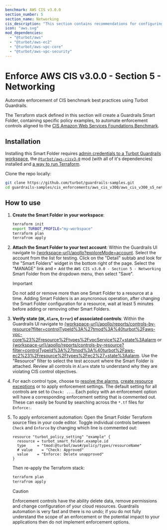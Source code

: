 ```yaml
---
benchmark: AWS CIS v3.0.0
section_number: 5
section_name: Networking
cis_description: "This section contains recommendations for configuring security-related aspects of AWS Virtual Private Cloud (VPC)."
icon: "aws.svg"
mod_dependencies:
  - "@turbot/aws"
  - "@turbot/aws-ec2"
  - "@turbot/aws-vpc-core"
  - "@turbot/aws-vpc-security"
---
```


# Enforce AWS CIS v3.0.0 - Section 5 - Networking

Automate enforcement of CIS benchmark best practices using Turbot Guardrails.

The Terraform stack defined in this section will create a Guardrails Smart Folder, containing specific policy examples, to automate enforcement controls aligned to the [CIS Amazon Web Services Foundations Benchmark](#).

## Installation

Installing this Smart Folder requires [admin credentials to a Turbot Guardrails workspace](#), the [`@turbot/aws-cisv3-0`](#) mod (with all of it's dependencies) installed and [a way to run Terraform](#).

Clone the repo locally:

```sh
git clone https://github.com/turbot/guardrails-samples.git
cd guardrails-samples/cis_enforcements/aws_cis_v300/aws_cis_v300_s5_networking
```

## How to use

1. __Create the Smart Folder in your workspace__:
    ```sh
    terraform init
    export TURBOT_PROFILE="my-workspace"
    terraform plan 
    terrafrom apply
    ```
1. __Attach the Smart Folder to your test account__: Within the Guardrails UI navigate to [{workspace-url}/apollo?exploreMode=account](#). Select the account from the list for testing. Click on the "Detail" subtab and look for the "Smart Folders" widget in the bottom right of the page. Select the "MANAGE" link and `+ Add` the `AWS CIS v3.0.0 - Section 5 - Networking` Smart Folder from the dropdown menu, then select "Save".
    > [!IMPORTANT]
    > Do not add or remove more than one Smart Folder to a resource at a time. Adding Smart Folders is an asyncronous operation, after changing the Smart Folder configuration for a resource, wait at least 5 minutes before adding or removing other Smart Folders.

1. __Verify state (`OK`, `Alarm`, `Error`) of associated controls__: Within the Guardrails UI navigate to [{workspace-url}/apollo/reports/controls-by-resource?filter=controlTypeId%3A%27tmod%3A%40turbot%2Faws-vpc-core%23%2Fresource%2Ftypes%2FvpcService%27+state%3Aalarm](#) or [{workspace-url}/apollo/reports/controls-by-resource?filter=controlTypeId%3A%27tmod%3A%40turbot%2Faws-ec2%23%2Fresource%2Ftypes%2Fec2%27+state%3Aalarm](#). Use the "Resource" filter to select the test account where the Smart Folder is attached. Review all controls in `Alarm` state to understand why they are violating CIS control objectives.
1. For each control type, choose to [resolve the alarms](#), [create resource exceptions](#) or to apply enforcement settings. The default setting for all controls are set to `Check: ...`. Each policy with an enforcement option will have a corresponding enforcement setting that is commented out. These can easily be found by searching across the `*.tf` files for `Enforce:`.
1. To apply enforcement automation: Open the Smart Folder Terraform source files in your code editor. Toggle individual controls between `Check` and `Enforce` by changing which line is commented out:

    ```hcl
    resource "turbot_policy_setting" "example" {
      resource = turbot_smart_folder.example.id
      type     = "tmod:@turbot/aws#/policy/types/resourceName"
      # value    = "Check: Approved"
      value    = "Enforce: Delete unapproved"
    }
    ```

    Then re-apply the Terraform stack:

    ```sh
    terraform plan 
    terrafrom apply
    ```

    > [!CAUTION]
    > Enforcement controls have the ability delete data, remove permissions and change configuration of your cloud resources. Guardrails automation is very fast and there is no undo; if you do not fully understand the scope of an enforcement or the potential impact to your applications then do not implement enforcement options.
